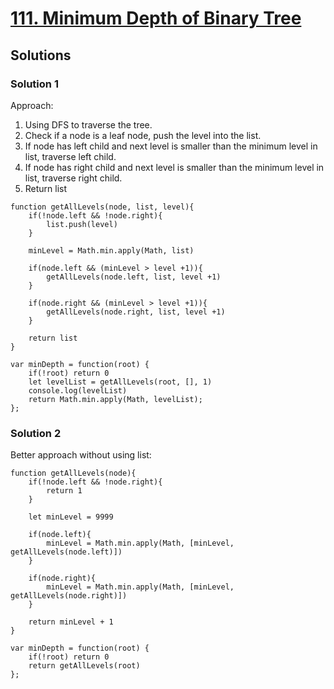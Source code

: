 # [111. Minimum Depth of Binary Tree](https://leetcode.com/problems/minimum-depth-of-binary-tree/)

## Solutions

### Solution 1

Approach:
1. Using DFS to traverse the tree.
2. Check if a node is a leaf node, push the level into the list.
3. If node has left child and next level is smaller than the minimum level in list, traverse left child.
4. If node has right child and next level is smaller than the minimum level in list, traverse right child.
5. Return list

```
function getAllLevels(node, list, level){
    if(!node.left && !node.right){
        list.push(level)
    }
    
    minLevel = Math.min.apply(Math, list)
    
    if(node.left && (minLevel > level +1)){
        getAllLevels(node.left, list, level +1)
    }
    
    if(node.right && (minLevel > level +1)){
        getAllLevels(node.right, list, level +1)
    }
    
    return list
}

var minDepth = function(root) {
    if(!root) return 0
    let levelList = getAllLevels(root, [], 1)
    console.log(levelList)
    return Math.min.apply(Math, levelList);
};
```

### Solution 2

Better approach without using list:

```
function getAllLevels(node){
    if(!node.left && !node.right){
        return 1
    }
    
    let minLevel = 9999
    
    if(node.left){
        minLevel = Math.min.apply(Math, [minLevel, getAllLevels(node.left)])
    }
    
    if(node.right){
        minLevel = Math.min.apply(Math, [minLevel, getAllLevels(node.right)])
    }
    
    return minLevel + 1
}

var minDepth = function(root) {
    if(!root) return 0
    return getAllLevels(root)
};
```
